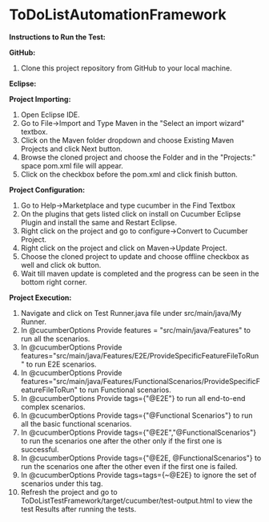 # ToDoListAutomationFramework

**Instructions to Run the Test:**

**GitHub:**

1. Clone this project repository from GitHub to your local machine.

**Eclipse:**

**Project Importing:**

1.	Open Eclipse IDE.
2.	Go to File->Import and Type Maven in the "Select an import wizard" textbox.
3.	Click on the Maven folder dropdown and choose Existing Maven Projects and click Next button.
4.	Browse the cloned project and choose the Folder and in the "Projects:" space pom.xml file will appear.
5.	Click on the checkbox before the pom.xml and click finish button.

**Project Configuration:**

1.	Go to Help->Marketplace and type cucumber in the Find Textbox
2.	On the plugins that gets listed click on install on Cucumber Eclipse Plugin and install the same and Restart Eclipse.
3.	Right click on the project and go to configure->Convert to Cucumber Project.
4.	Right click on the project and click on Maven->Update Project.
5.	Choose the cloned project to update and choose offline checkbox as well and click ok button.
6.	Wait till maven update is completed and the progress can be seen in the bottom right corner.

**Project Execution:**

1. Navigate and click on Test Runner.java file under src/main/java/My Runner.
2. In @cucumberOptions Provide features = "src/main/java/Features" to run all the scenarios.
3. In @cucumberOptions Provide features="src/main/java/Features/E2E/ProvideSpecificFeatureFileToRun" to run E2E scenarios.
4. In @cucumberOptions Provide features="src/main/java/Features/FunctionalScenarios/ProvideSpecificFeatureFileToRun" to run Functional scenarios.
5. In @cucumberOptions Provide tags={"@E2E"} to run all end-to-end complex scenarios.
6. In @cucumberOptions Provide tags={"@Functional Scenarios"} to run all the basic functional scenarios.
7. In @cucumberOptions Provide tags={"@E2E","@FunctionalScenarios"} to run the scenarios one after the other
   only if the first one is successful.
8. In @cucumberOptions Provide tags={"@E2E, @FunctionalScenarios"} to run the scenarios one after the other
   even if the first one is failed.
9. In @cucumberOptions Provide tags=tags={~@E2E} to ignore the set of scenarios under this tag.
10. Refresh the project and go to ToDoListTestFramework/target/cucumber/test-output.html to view the test Results after running the tests.
   
